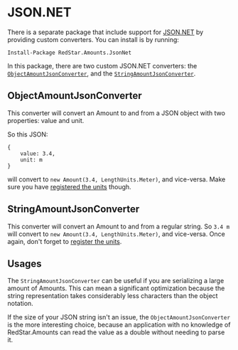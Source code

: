 # JSON.NET

There is a separate package that include support for [JSON.NET](http://www.newtonsoft.com/json) by providing custom converters. You can install is by running:

    Install-Package RedStar.Amounts.JsonNet

In this package, there are two custom JSON.NET converters: the [`ObjectAmountJsonConverter`](https://github.com/petermorlion/RedStar.Amounts/blob/master/RedStar.Amounts.JsonNet/ObjectAmountJsonConverter.cs), and the [`StringAmountJsonConverter`](https://github.com/petermorlion/RedStar.Amounts/blob/master/RedStar.Amounts.JsonNet/StringAmountJsonConverter.cs).

## ObjectAmountJsonConverter

This converter will convert an Amount to and from a JSON object with two properties: value and unit.

So this JSON:

```
{
    value: 3.4,
    unit: m
}
```

will convert to `new Amount(3.4, LengthUnits.Meter)`, and vice-versa. Make sure you have [registered the units](Getting-started) though.

## StringAmountJsonConverter

This converter will convert an Amount to and from a regular string. So `3.4 m` will convert to `new Amount(3.4, LengthUnits.Meter)`, and vice-versa. Once again, don't forget to [register the units](Getting-started).

## Usages

The `StringAmountJsonConverter` can be useful if you are serializing a large amount of Amounts. This can mean a significant optimization because the string representation takes considerably less characters than the object notation.

If the size of your JSON string isn't an issue, the `ObjectAmountJsonConverter` is the more interesting choice, because an application with no knowledge of RedStar.Amounts can read the value as a double without needing to parse it.
